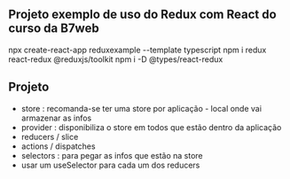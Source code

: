 ## Projeto exemplo de uso do Redux com React do curso da B7web

npx create-react-app reduxexample --template typescript
npm i redux react-redux @reduxjs/toolkit
npm i -D @types/react-redux


## Projeto
- store : recomanda-se ter uma store por aplicação - local onde vai armazenar as infos
- provider : disponibiliza o store em todos que estão dentro da aplicação
- reducers / slice
- actions / dispatches
- selectors : para pegar as infos que estão na store
- usar um useSelector para cada um dos reducers